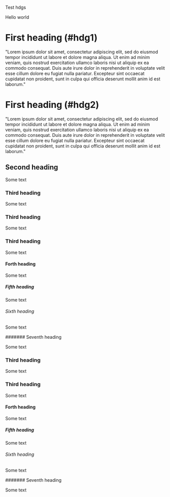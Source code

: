 Test hdgs

Hello world

# First heading (#hdg1)

"Lorem ipsum dolor sit amet, consectetur adipiscing elit, sed do eiusmod tempor incididunt ut labore et dolore magna aliqua. Ut enim ad minim veniam, quis nostrud exercitation ullamco laboris nisi ut aliquip ex ea commodo consequat. Duis aute irure dolor in reprehenderit in voluptate velit esse cillum dolore eu fugiat nulla pariatur. Excepteur sint occaecat cupidatat non proident, sunt in culpa qui officia deserunt mollit anim id est laborum."


# First heading (#hdg2)

"Lorem ipsum dolor sit amet, consectetur adipiscing elit, sed do eiusmod tempor incididunt ut labore et dolore magna aliqua. Ut enim ad minim veniam, quis nostrud exercitation ullamco laboris nisi ut aliquip ex ea commodo consequat. Duis aute irure dolor in reprehenderit in voluptate velit esse cillum dolore eu fugiat nulla pariatur. Excepteur sint occaecat cupidatat non proident, sunt in culpa qui officia deserunt mollit anim id est laborum."

## Second heading

Some text

### Third heading

Some text

### Third heading

Some text

### Third heading

Some text

#### Forth heading

Some text

##### Fifth heading

Some text

###### Sixth heading

Some text

####### Seventh heading

Some text

### Third heading

Some text

### Third heading

Some text

#### Forth heading

Some text

##### Fifth heading

Some text

###### Sixth heading

Some text

####### Seventh heading

Some text

